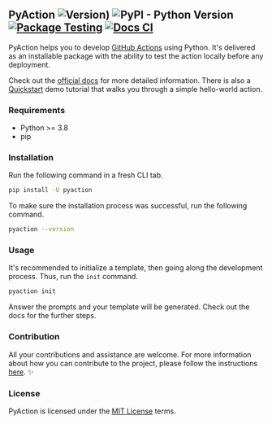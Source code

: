 ## PyAction ![Version)](https://img.shields.io/github/v/tag/lnxpy/pyaction?label=Version) ![PyPI - Python Version](https://img.shields.io/pypi/pyversions/pyaction?logo=python&logoColor=white&label=Python) [![Package Testing](https://github.com/lnxpy/pyaction/actions/workflows/testing.yml/badge.svg)](https://github.com/lnxpy/pyaction/actions/workflows/testing.yml) [![Docs CI](https://github.com/lnxpy/pyaction/actions/workflows/docs.yml/badge.svg?branch=main)](https://github.com/lnxpy/pyaction/actions/workflows/docs.yml)

PyAction helps you to develop [GitHub Actions](https://docs.github.com/en/actions) using Python. It's delivered as an installable package with the ability to test the action locally before any deployment.

Check out the [official docs](https://pyaction.imsadra.me) for more detailed information. There is also a [Quickstart](https://pyaction.imsadra.me/quickstart) demo tutorial that walks you through a simple hello-world action.

### Requirements
- Python >= 3.8
- pip

### Installation
Run the following command in a fresh CLI tab.

```sh
pip install -U pyaction
```

To make sure the installation process was successful, run the following command.

```sh
pyaction --version
```

### Usage
It's recommended to initialize a template, then going along the development process. Thus, run the `init` command.

```sh
pyaction init
```

Answer the prompts and your template will be generated. Check out the docs for the further steps.

### Contribution
All your contributions and assistance are welcome. For more information about how you can contribute to the project, please follow the instructions [here](https://pyaction.imsadra.me/contributing). :sparkles:

### License
PyAction is licensed under the [MIT License](LICENSE) terms.

